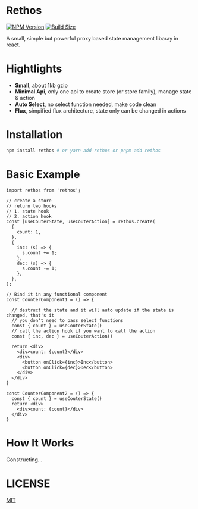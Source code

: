 # Rethos 

[![NPM Version](https://img.shields.io/npm/v/rethos?style=flat&colorA=brightgreen&colorB=lightgrey)](https://www.npmjs.com/package/rethos)
[![Build Size](https://img.shields.io/bundlephobia/minzip/rethos?label=bundle%20size&style=flat&colorA=brightgreen&colorB=lightgrey)](https://bundlephobia.com/result?p=zustand)

A small, simple but powerful proxy based state management libaray in react. 

# Hightlights

* **Small**, about 1kb gzip
* **Minimal Api**, only one api to create store (or store family), manage state & action
* **Auto Select**, no select function needed, make code clean
* **Flux**, simpified flux architecture, state only can be changed in actions

# Installation

```bash
npm install rethos # or yarn add rethos or pnpm add rethos
```

# Basic Example

```tsx
import rethos from 'rethos';

// create a store
// return two hooks
// 1. state hook
// 2. action hook
const [useCouterState, useCouterAction] = rethos.create(
  {
    count: 1,
  },
  {
    inc: (s) => {
      s.count += 1;
    },
    dec: (s) => {
      s.count -= 1;
    },
  },
);

// Bind it in any functional component
const CounterComponent1 = () => {

  // destruct the state and it will auto update if the state is changed, that's it
  // you don't need to pass select functions
  const { count } = useCouterState()
  // call the action hook if you want to call the action
  const { inc, dec } = useCouterAction()

  return <div>
    <div>count: {count}</div>
    <div>
      <button onClick={inc}>Inc</button>
      <button onClick={dec}>Dec</button>
    </div>
  </div>
}

const CounterComponent2 = () => {
  const { count } = useCouterState()
  return <div>
    <div>count: {count}</div>
  </div>
}

```

# How It Works

Constructing...

# LICENSE

[MIT](https://github.com/Basaltic/rethos/blob/main/LICENSE)
